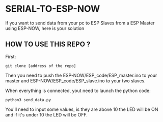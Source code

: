 # SERIAL-TO-ESP-NOW
If you want to send data from your pc to ESP Slaves from a ESP Master using ESP-NOW, here is your solution


## HOW TO USE THIS REPO ? 

First:
```
git clone [address of the repo]
```

Then you need to push the ESP-NOW/ESP_code/ESP_master.ino to your master and ESP-NOW/ESP_code/ESP_slave.ino to your two slaves. 

When everything is connected, yout need to launch the python code:
```
python3 send_data.py
```

You'll need to input some values, is they are above 10 the LED will be ON and if it's under 10 the LED will be OFF.

